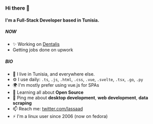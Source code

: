 ### Hi there 👋

#### I'm a Full-Stack Developer based in Tunisia.

##### NOW

- ✨ Working on [Dentalis](https://dentalis.tn)
- Getting jobs done on upwork

##### BIO

- 🏢 I live in Tunisia, and everywhere else.
- ⚙️  I use daily: `.ts`, `.js`, `.html`, `.css`, `.vue`, `.svelte`, `.tsx`, `.go`, `.py`
- 🌍 I'm mostly prefer using vue.js for SPAs
- 🌱 Learning all about **Open Source**
- 💬 Ping me about **desktop development**, **web development**, **data scraping**
- 📫 Reach me: [twitter.com/lassaad](https://twitter.com/lassaad)
- ⚡️ I'm a linux user since 2006 (now on fedora)
